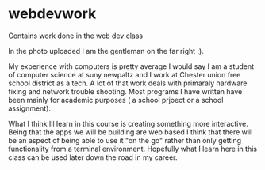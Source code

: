 # webdevwork
Contains work done in the web dev class

In the photo uploaded I am the gentleman on the far right :).

My experience with computers is pretty average I would say I am a student of computer science at suny newpaltz and I work at Chester union free school district as a tech. A lot of that work deals with primaraly hardware fixing and network trouble shooting. Most programs I have written have been mainly for academic purposes ( a school prjoect or a school assignment). 

What I think Ill learn in this course is creating something more interactive. Being that the apps we will be building are web based I think that there will be an aspect of being able to use it "on the go" rather than only getting functionality from a terminal environment.  Hopefully what I learn here in this class can be used later down the road in my career.   
